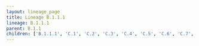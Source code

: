 ```yaml
---
layout: lineage_page
title: Lineage B.1.1.1
lineage: B.1.1.1
parent: B.1.1
children: ['B.1.1.1', 'C.1', 'C.2', 'C.3', 'C.4', 'C.5', 'C.6', 'C.7', 'C.8', 'C.9', 'C.10', 'C.11', 'C.12', 'C.13', 'C.14', 'C.15', 'C.16']
---
```

